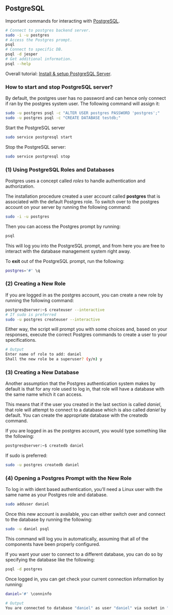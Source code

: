 ## PostgreSQL

Important commands for interacting with [PostgreSQL](https://www.postgresql.org/docs/15/index.html).
```bash
# Connect to postgres backend server.
sudo -i -u postgres
# Access the Postgres prompt.
psql
# Connect to specific DB.
psql -d jesper
# Get additional information.
psql --help
```

Overall tutorial: [Install & setup PostgreSQL Server](https://www.cherryservers.com/blog/how-to-install-and-setup-postgresql-server-on-ubuntu-20-04).

###  How to start and stop PostgreSQL server?
By default, the postgres user has no password and can hence only connect if ran by the postgres system user. 
The following command will assign it:
```bash
sudo -u postgres psql -c "ALTER USER postgres PASSWORD 'postgres';"
sudo -u postgres psql -c "CREATE DATABASE testdb;"
```
Start the PostgreSQL server
```bash
sudo service postgresql start
```
Stop the PostgreSQL server:
```bash
sudo service postgresql stop
```

### (1) Using PostgreSQL Roles and Databases

Postgres uses a concept called *roles* to handle authentication and authorization. 

The installation procedure created a user account called **postgres** that is associated with the default Postgres role. To switch over to the postgres account on your server by running the following command:
```bash
sudo -i -u postgres
```

Then you can access the Postgres prompt by running:
```bash
psql
```

This will log you into the PostgreSQL prompt, and from here you are free to interact with the database management system right away.

To **exit** out of the PostgreSQL prompt, run the following:
```bash
postgres='#' \q
```

### (2) Creating a New Role

If you are logged in as the postgres account, you can create a new role by running the following command:
```bash
postgres@server:~$ createuser --interactive
# If sudo is preferred
sudo -u postgres createuser --interactive
```
Either way, the script will prompt you with some choices and, based on your responses, execute the correct Postgres commands to create a user to your specifications.
```bash
# Output
Enter name of role to add: daniel
Shall the new role be a superuser? (y/n) y
```

### (3) Creating a New Database

Another assumption that the Postgres authentication system makes by default is that for any role used to log in, that role will have a database with the same name which it can access.

This means that if the user you created in the last section is called *daniel*, that role will attempt to connect to a database which is also called *daniel* by default. You can create the appropriate database with the createdb command.

If you are logged in as the postgres account, you would type something like the following:
```bash
postgres@server:~$ createdb daniel
```

If sudo is preferred:
```bash
sudo -u postgres createdb daniel
```

### (4) Opening a Postgres Prompt with the New Role

To log in with ident based authentication, you’ll need a Linux user with the same name as your Postgres role and database.
```bash
sudo adduser daniel
```

Once this new account is available, you can either switch over and connect to the database by running the following:
```bash
sudo -u daniel psql
```

This command will log you in automatically, assuming that all of the components have been properly configured.

If you want your user to connect to a different database, you can do so by specifying the database like the following:
```bash
psql -d postgres
```

Once logged in, you can get check your current connection information by running:
```bash
daniel='#' \conninfo

# Output
You are connected to database "daniel" as user "daniel" via socket in "/var/run/postgresql" at port "5432".
```
